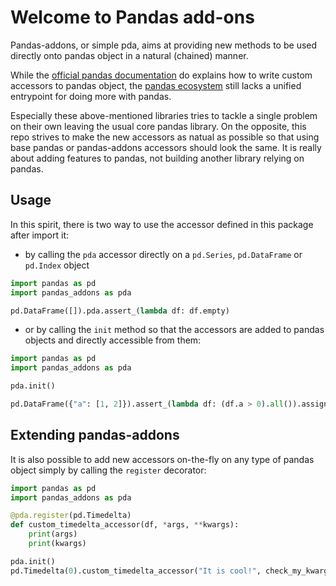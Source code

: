 # Welcome to Pandas add-ons

Pandas-addons, or simple pda, aims at providing new methods to be used directly onto pandas object in a natural (chained)
manner.

While the [official pandas documentation](https://pandas.pydata.org/pandas-docs/stable/development/extending.html) do 
explains how to write custom accessors to pandas object, the [pandas ecosystem](https://pandas.pydata.org/pandas-docs/stable/ecosystem.html#ecosystem)
still lacks a unified entrypoint for doing more with pandas.

Especially these above-mentioned libraries tries to tackle a single problem on their own leaving the usual core
pandas library. On the opposite, this repo strives to make the new accessors as natual as possible so that using
base pandas or pandas-addons accessors should look the same. It is really about adding features to pandas, not 
building another library relying on pandas.

## Usage

In this spirit, there is two way to use the accessor defined in this package after import it:

- by calling the `pda` accessor directly on a `pd.Series`, `pd.DataFrame` or `pd.Index` object

```python
import pandas as pd
import pandas_addons as pda

pd.DataFrame([]).pda.assert_(lambda df: df.empty)
```

- or by calling the `init` method so that the accessors are added to pandas objects and directly accessible from them:

```python
import pandas as pd
import pandas_addons as pda

pda.init()

pd.DataFrame({"a": [1, 2]}).assert_(lambda df: (df.a > 0).all()).assign(b=lambda df: 1 / df.a)
```

## Extending pandas-addons

It is also possible to add new accessors on-the-fly on any type of pandas object simply by calling the `register`
decorator:

```python
import pandas as pd
import pandas_addons as pda

@pda.register(pd.Timedelta)
def custom_timedelta_accessor(df, *args, **kwargs):
    print(args)
    print(kwargs)

pda.init()
pd.Timedelta(0).custom_timedelta_accessor("It is cool!", check_my_kwarg="swag")
```
